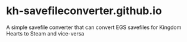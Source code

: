 # kh-savefileconverter.github.io
A simple savefile converter that can convert EGS savefiles for Kingdom Hearts to Steam and vice-versa
